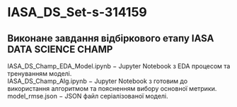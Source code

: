 # IASA_DS_Set-s-314159
## Виконане завдання відбіркового етапу IASA DATA SCIENCE CHAMP
IASA_DS_Champ_EDA_Model.ipynb $-$ Jupyter Notebook з EDA процесом та тренуванням моделі. <br/>
IASA_DS_Champ_Alg.ipynb $-$ Jupyter Notebook з готовим до використання алгоритмом та поясненням вибору основної метрики. <br/>
model_rmse.json $-$ JSON файл серіалізованої моделі.
